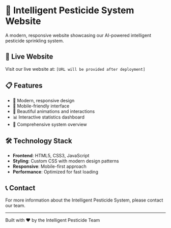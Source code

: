 # 🌱 Intelligent Pesticide System Website

A modern, responsive website showcasing our AI-powered intelligent pesticide sprinkling system.

## 🚀 Live Website

Visit our live website at: `[URL will be provided after deployment]`

## 📋 Features

- 🎯 Modern, responsive design
- 📱 Mobile-friendly interface
- 🎨 Beautiful animations and interactions
- 📊 Interactive statistics dashboard
- 🌿 Comprehensive system overview

## 🛠️ Technology Stack

- **Frontend**: HTML5, CSS3, JavaScript
- **Styling**: Custom CSS with modern design patterns
- **Responsive**: Mobile-first approach
- **Performance**: Optimized for fast loading

## 📞 Contact

For more information about the Intelligent Pesticide System, please contact our team.

---
Built with ❤️ by the Intelligent Pesticide Team